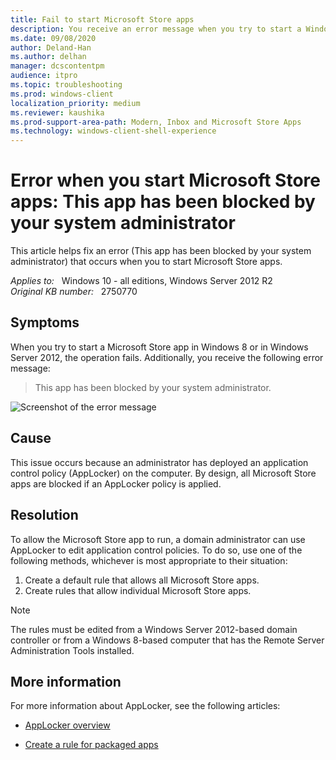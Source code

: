 ```yaml
---
title: Fail to start Microsoft Store apps
description: You receive an error message when you try to start a Windows Store app in Windows 8 or Windows Server 2012.
ms.date: 09/08/2020
author: Deland-Han
ms.author: delhan
manager: dcscontentpm
audience: itpro
ms.topic: troubleshooting
ms.prod: windows-client
localization_priority: medium
ms.reviewer: kaushika
ms.prod-support-area-path: Modern, Inbox and Microsoft Store Apps
ms.technology: windows-client-shell-experience
---
```

# Error when you start Microsoft Store apps: This app has been blocked by your system administrator

This article helps fix an error (This app has been blocked by your system administrator) that occurs when you to start Microsoft Store apps.

_Applies to:_ &nbsp; Windows 10 - all editions, Windows Server 2012 R2  
_Original KB number:_ &nbsp; 2750770

## Symptoms

When you try to start a Microsoft Store app in Windows 8 or in Windows Server 2012, the operation fails. Additionally, you receive the following error message:

> This app has been blocked by your system administrator.

![Screenshot of the error message](./media/error-start-store-apps/error-screenshot.jpg)

## Cause

This issue occurs because an administrator has deployed an application control policy (AppLocker) on the computer. By design, all Microsoft Store apps are blocked if an AppLocker policy is applied.

## Resolution

To allow the Microsoft Store app to run, a domain administrator can use AppLocker to edit application control policies. To do so, use one of the following methods, whichever is most appropriate to their situation:

1. Create a default rule that allows all Microsoft Store apps.
2. Create rules that allow individual Microsoft Store apps.

> [!NOTE]
> The rules must be edited from a Windows Server 2012-based domain controller or from a Windows 8-based computer that has the Remote Server Administration Tools installed.

## More information

For more information about AppLocker, see the following articles:

- [AppLocker overview](/previous-versions/windows/it-pro/windows-8.1-and-8/hh831409(v=ws.11))

- [Create a rule for packaged apps](/previous-versions/windows/it-pro/windows-server-2012-R2-and-2012/hh994588(v=ws.11))
